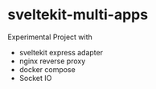 # sveltekit-multi-apps
Experimental Project with 
- sveltekit express adapter 
- nginx reverse proxy 
- docker compose
- Socket IO
